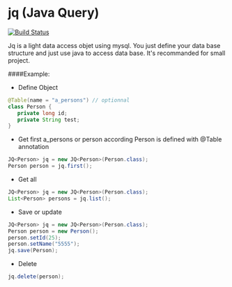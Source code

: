 jq (Java Query)
==
[![Build Status](https://travis-ci.org/sdiawara/jq.svg?branch=master)](https://travis-ci.org/sdiawara/jq)

Jq is a light data access objet using mysql. You just define your data base structure and just use java to access data base. It's recommanded for small project.

####Example:
- Define Object
```java
@Table(name = "a_persons") // optionnal 
class Person {
   private long id;
   private String test;
}
```


- Get first a_persons or person according Person is defined with @Table annotation
```java
JQ<Person> jq = new JQ<Person>(Person.class);
Person person = jq.first();
```

- Get all 
```java
JQ<Person> jq = new JQ<Person>(Person.class);
List<Person> persons = jq.list();
```
- Save or update
```java
JQ<Person> jq = new JQ<Person>(Person.class);
Person person = new Person();
person.setId(25);
person.setName("5555");
jq.save(Person);
```

- Delete
```java
jq.delete(person);
```
